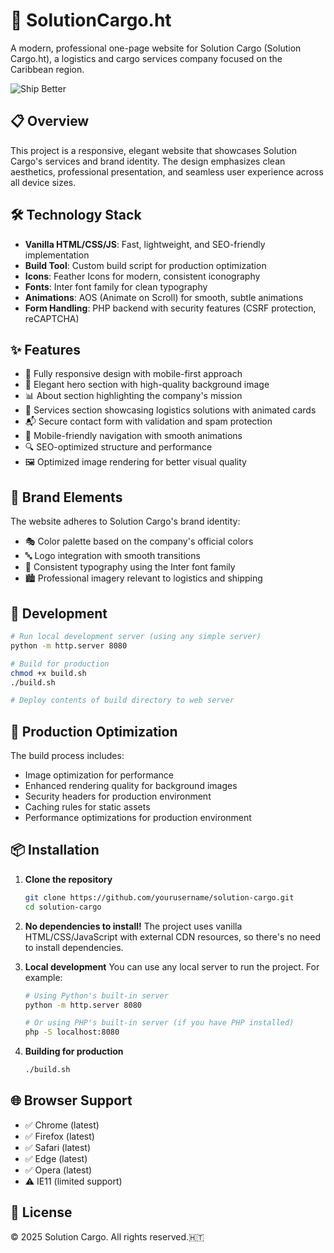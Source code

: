 # 🚢 SolutionCargo.ht

A modern, professional one-page website for Solution Cargo (Solution Cargo.ht), a logistics and cargo services company focused on the Caribbean region.

![Ship Better](./build/images/backshipatnight-CTLCk2kK.png)

## 📋 Overview

This project is a responsive, elegant website that showcases Solution Cargo's services and brand identity. The design emphasizes clean aesthetics, professional presentation, and seamless user experience across all device sizes.

## 🛠️ Technology Stack

- **Vanilla HTML/CSS/JS**: Fast, lightweight, and SEO-friendly implementation
- **Build Tool**: Custom build script for production optimization
- **Icons**: Feather Icons for modern, consistent iconography
- **Fonts**: Inter font family for clean typography
- **Animations**: AOS (Animate on Scroll) for smooth, subtle animations
- **Form Handling**: PHP backend with security features (CSRF protection, reCAPTCHA)

## ✨ Features

- 📱 Fully responsive design with mobile-first approach
- 🌙 Elegant hero section with high-quality background image
- 📊 About section highlighting the company's mission
- 🧩 Services section showcasing logistics solutions with animated cards
- 📬 Secure contact form with validation and spam protection
- 📱 Mobile-friendly navigation with smooth animations
- 🔍 SEO-optimized structure and performance
- 🖼️ Optimized image rendering for better visual quality

## 🎨 Brand Elements

The website adheres to Solution Cargo's brand identity:
- 🎭 Color palette based on the company's official colors
- 🔤 Logo integration with smooth transitions
- 📝 Consistent typography using the Inter font family
- 🏙️ Professional imagery relevant to logistics and shipping

## 🔧 Development

```bash
# Run local development server (using any simple server)
python -m http.server 8080

# Build for production
chmod +x build.sh
./build.sh

# Deploy contents of build directory to web server
```

## 🚀 Production Optimization

The build process includes:
- Image optimization for performance
- Enhanced rendering quality for background images
- Security headers for production environment
- Caching rules for static assets
- Performance optimizations for production environment

## 📦 Installation

1. **Clone the repository**
   ```bash
   git clone https://github.com/yourusername/solution-cargo.git
   cd solution-cargo
   ```

2. **No dependencies to install!**
   The project uses vanilla HTML/CSS/JavaScript with external CDN resources, so there's no need to install dependencies.

3. **Local development**
   You can use any local server to run the project. For example:
   ```bash
   # Using Python's built-in server
   python -m http.server 8080
   
   # Or using PHP's built-in server (if you have PHP installed)
   php -S localhost:8080
   ```

4. **Building for production**
   ```bash
   ./build.sh
   ```

## 🌐 Browser Support

- ✅ Chrome (latest)
- ✅ Firefox (latest)
- ✅ Safari (latest)
- ✅ Edge (latest)
- ✅ Opera (latest)
- ⚠️ IE11 (limited support)

## 📝 License

© 2025 Solution Cargo. All rights reserved.🇭🇹


